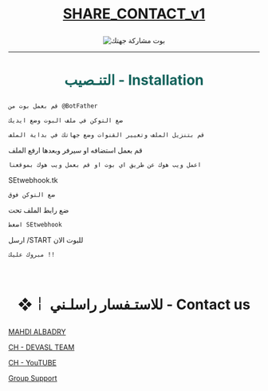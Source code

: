 # <p align="center" style="color:#cb3349" > [SHARE_CONTACT_v1](https://telegram.me/DEVASL)
<p align="center"><img src="https://cdn2.iconfinder.com/data/icons/user-management/512/share-512.png" alt="بوت مشاركة جهتك" title="بوت مشاركة جهتك">

***

# <p align="center" style="color: #14635c;" > التنـصيب - Installation
```sh
قم بعمل بوت من @BotFather
```
```sh
ضع التوكن في ملف البوت وضع ايديك
```
```sh
قم بتنزيل الملف وتغيير القنوات وضع جهاتك في بداية الملف 
```
قم بعمل استضافه او سيرفر وبعدها ارفع الملف 
```sh
اعمل ويب هوك عن طريق اي بوت او قم بعمل ويب هوك بموقعنا
```
SEtwebhook.tk
```sh
ضع التوكن فوق
```
ضع رابط الملف تحت
```sh
اضغط SEtwebhook
```
ارسل /START للبوت الان
```sh
مبروك عليك !!
```
<br>

# <p align="center"> ❖￤  للاستـفسار راسلـني -  Contact us

  [MAHDI ALBADRY](https://telegram.me/MAHDI_ALBADRY) <br>
  
  [CH - DEVASL TEAM](https://telegram.me/DEVASL) <br>

  [CH - YouTUBE](http://youtube.com/MAHDI_ALBADRY) <br>
  
  [Group Support](https://t.me/joinchat/BY7rF0wmagKKbSGcN980-g)<br>
